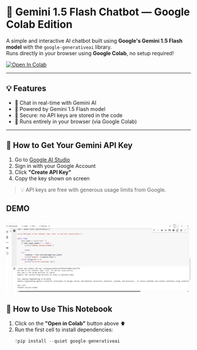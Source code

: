 
# 🤖 Gemini 1.5 Flash Chatbot — Google Colab Edition

A simple and interactive AI chatbot built using **Google's Gemini 1.5 Flash model** with the `google-generativeai` library.  
Runs directly in your browser using **Google Colab**, no setup required!

[![Open In Colab](https://colab.research.google.com/assets/colab-badge.svg)](https://colab.research.google.com/github/Unnati147/gemini-chatbot/blob/main/Gemini_project.ipynb)


---

## 💡 Features

- 💬 Chat in real-time with Gemini AI
- 🧠 Powered by Gemini 1.5 Flash model
- 🔐 Secure: no API keys are stored in the code
- 🛜 Runs entirely in your browser (via Google Colab)

---

## 🔐 How to Get Your Gemini API Key

1. Go to [Google AI Studio](https://makersuite.google.com/app/apikey)
2. Sign in with your Google Account
3. Click **"Create API Key"**
4. Copy the key shown on screen

> 💡 API keys are free with generous usage limits from Google.


## DEMO

![Demo](assets/chatbot-preview.png)
---

## 🚀 How to Use This Notebook

1. Click on the **"Open in Colab"** button above ⬆️
2. Run the first cell to install dependencies:
   ```python
   !pip install --quiet google-generativeai
